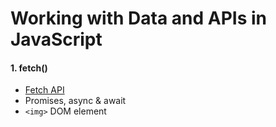 # Working with Data and APIs in JavaScript

#### 1. fetch()
* [Fetch API](https://developer.mozilla.org/en-US/docs/Web/API/Fetch_API)
* Promises, async & await
* `<img>` DOM element
